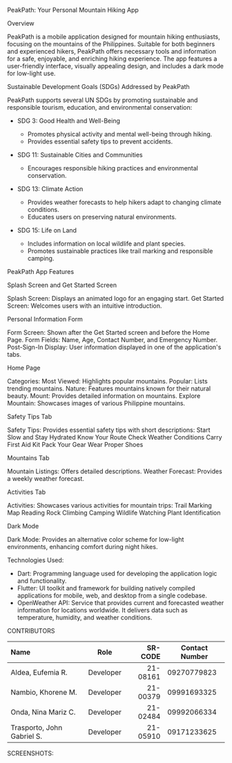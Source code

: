 PeakPath: Your Personal Mountain Hiking App

Overview

PeakPath is a mobile application designed for mountain hiking enthusiasts, focusing on the mountains of the Philippines. Suitable for both beginners and experienced hikers, PeakPath offers necessary tools and information for a safe, enjoyable, and enriching hiking experience. The app features a user-friendly interface, visually appealing design, and includes a dark mode for low-light use.

Sustainable Development Goals (SDGs) Addressed by PeakPath

PeakPath supports several UN SDGs by promoting sustainable and responsible tourism, education, and environmental conservation:

- SDG 3: Good Health and Well-Being
  - Promotes physical activity and mental well-being through hiking.
  - Provides essential safety tips to prevent accidents.

- SDG 11: Sustainable Cities and Communities
  - Encourages responsible hiking practices and environmental conservation.

- SDG 13: Climate Action
  - Provides weather forecasts to help hikers adapt to changing climate conditions.
  - Educates users on preserving natural environments.

- SDG 15: Life on Land
  - Includes information on local wildlife and plant species.
  - Promotes sustainable practices like trail marking and responsible camping.

PeakPath App Features

Splash Screen and Get Started Screen

Splash Screen: Displays an animated logo for an engaging start.
Get Started Screen: Welcomes users with an intuitive introduction.

Personal Information Form

Form Screen: Shown after the Get Started screen and before the Home Page.
Form Fields: Name, Age, Contact Number, and Emergency Number.
Post-Sign-In Display: User information displayed in one of the application's tabs.

Home Page

Categories:
Most Viewed: Highlights popular mountains.
Popular: Lists trending mountains.
Nature: Features mountains known for their natural beauty.
Mount: Provides detailed information on mountains.
Explore Mountain: Showcases images of various Philippine mountains.

Safety Tips Tab

Safety Tips: Provides essential safety tips with short descriptions:
Start Slow and Stay Hydrated
Know Your Route
Check Weather Conditions
Carry First Aid Kit
Pack Your Gear
Wear Proper Shoes

Mountains Tab

Mountain Listings: Offers detailed descriptions.
Weather Forecast: Provides a weekly weather forecast.

Activities Tab

Activities: Showcases various activities for mountain trips:
Trail Marking
Map Reading
Rock Climbing
Camping
Wildlife Watching
Plant Identification

Dark Mode

Dark Mode: Provides an alternative color scheme for low-light environments, enhancing comfort during night hikes.

Technologies Used: 

- Dart: Programming language used for developing the application logic and functionality. 
- Flutter: UI toolkit and framework for building natively compiled applications for mobile, web, and desktop from a single codebase. 
- OpenWeather API: Service that provides current and forecasted weather information for locations worldwide. It delivers data such as temperature, humidity, and weather conditions.




CONTRIBUTORS

| Name         | Role            | SR-CODE       | Contact Number  |
|:-------------|:---------------:|--------------:|-----------------|
| Aldea, Eufemia R.| Developer   | 21-08161       | 09270779823    |
| Nambio, Khorene M.| Developer  | 21-00379       | 09991693325    |
| Onda, Nina Mariz C.| Developer| 21-02484       | 09992066334     |
| Trasporto, John Gabriel S.| Developer| 21-05910 | 09171233625 |

SCREENSHOTS: 


